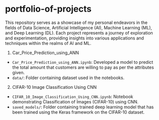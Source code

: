 # portfolio-of-projects
This repository serves as a showcase of my personal endeavors in the fields of Data Science, Artificial Intelligence (AI), Machine Learning (ML), and Deep Learning (DL). Each project represents a journey of exploration and experimentation, providing insights into various applications and techniques within the realms of AI and ML. 

1. Car_Price_Prediction_using_ANN 

- `Car_Price_Prediction_using_ANN.ipynb`: Developed a model to predict the total amount that customers are willing to pay as per the attributes given.
- `data/`: Folder containing dataset used in the notebooks.

2. CIFAR-10 Image Classification Using CNN

- `CIFAR_10_Image_Classification_Using_CNN.ipynb`: Notebook demonstrating Classification of Images (CIFAR-10) using CNN.
- `saved_models/`: Folder containing trained deep learning model that has been trained using the Keras framework on the CIFAR-10 dataset.
